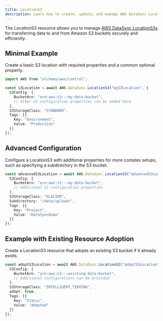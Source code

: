 ```yaml
---
title: LocationS3
description: Learn how to create, update, and manage AWS DataSync LocationS3s using Alchemy Cloud Control.
---
```


The LocationS3 resource allows you to manage [AWS DataSync LocationS3s](https://docs.aws.amazon.com/datasync/latest/userguide/) for transferring data to and from Amazon S3 buckets securely and efficiently.

## Minimal Example

Create a basic S3 location with required properties and a common optional property.

```ts
import AWS from "alchemy/aws/control";

const s3Location = await AWS.DataSync.LocationS3("myS3Location", {
  S3Config: {
    BucketArn: "arn:aws:s3:::my-data-bucket",
    // Other S3 configuration properties can be added here
  },
  S3StorageClass: "STANDARD",
  Tags: [{
    Key: "Environment",
    Value: "Production"
  }]
});
```

## Advanced Configuration

Configure a LocationS3 with additional properties for more complex setups, such as specifying a subdirectory in the S3 bucket.

```ts
const advancedS3Location = await AWS.DataSync.LocationS3("advancedS3Location", {
  S3Config: {
    BucketArn: "arn:aws:s3:::my-data-bucket",
    // Additional S3 configuration properties
  },
  S3StorageClass: "GLACIER",
  Subdirectory: "/data/uploads",
  Tags: [{
    Key: "Project",
    Value: "DataSyncDemo"
  }]
});
```

## Example with Existing Resource Adoption

Create a LocationS3 resource that adopts an existing S3 bucket if it already exists.

```ts
const adoptS3Location = await AWS.DataSync.LocationS3("adoptS3Location", {
  S3Config: {
    BucketArn: "arn:aws:s3:::existing-data-bucket",
    // Additional configurations can be provided
  },
  S3StorageClass: "INTELLIGENT_TIERING",
  adopt: true,
  Tags: [{
    Key: "Status",
    Value: "Adopted"
  }]
});
```